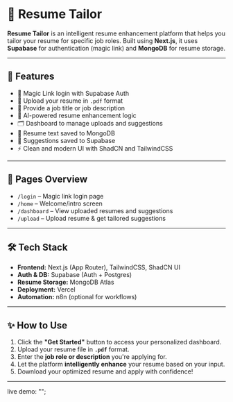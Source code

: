 # 📄 Resume Tailor

**Resume Tailor** is an intelligent resume enhancement platform that helps you tailor your resume for specific job roles. Built using **Next.js**, it uses **Supabase** for authentication (magic link) and **MongoDB** for resume storage.

---

## 🚀 Features

- 🔐 Magic Link login with Supabase Auth
- 📄 Upload your resume in `.pdf` format
- 💬 Provide a job title or job description
- 🧠 AI-powered resume enhancement logic
- 🗂 Dashboard to manage uploads and suggestions
- 🧾 Resume text saved to MongoDB
- 💾 Suggestions saved to Supabase
- ⚡ Clean and modern UI with ShadCN and TailwindCSS

---

## 🧭 Pages Overview

- `/login` – Magic link login page
- `/home` – Welcome/intro screen
- `/dashboard` – View uploaded resumes and suggestions
- `/upload` – Upload resume & get tailored suggestions

---

## 🛠️ Tech Stack

- **Frontend:** Next.js (App Router), TailwindCSS, ShadCN UI
- **Auth & DB:** Supabase (Auth + Postgres)
- **Resume Storage:** MongoDB Atlas
- **Deployment:** Vercel
- **Automation:** n8n (optional for workflows)

---

## ✨ How to Use

1. Click the **"Get Started"** button to access your personalized dashboard.
2. Upload your resume file in **`.pdf`** format.
3. Enter the **job role or description** you're applying for.
4. Let the platform **intelligently enhance** your resume based on your input.
5. Download your optimized resume and apply with confidence!

---

live demo: "";
